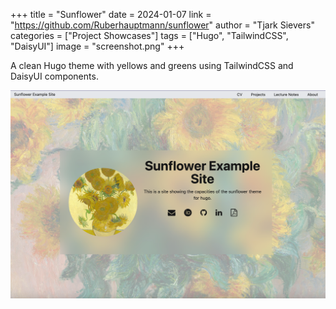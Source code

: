+++
title = "Sunflower"
date = 2024-01-07
link = "https://github.com/Ruberhauptmann/sunflower"
author = "Tjark Sievers"
categories = ["Project Showcases"]
tags = ["Hugo", "TailwindCSS", "DaisyUI"]
image = "screenshot.png"
+++

A clean Hugo theme with yellows and greens using TailwindCSS and DaisyUI components.

![Screenshot of an example site](screenshot.png)
